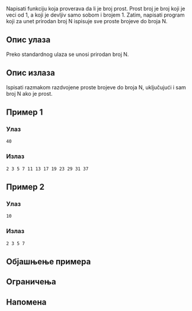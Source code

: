 Napisati funkciju koja proverava da li je broj prost. Prost broj je broj koji je veci od 1, a koji je devljiv samo sobom i brojem 1. Zatim, napisati program koji za unet prirodan broj N ispisuje sve proste brojeve do broja N.

## Опис улаза

Preko standardnog ulaza se unosi prirodan broj N.

## Опис излаза

Ispisati razmakom razdvojene proste brojeve do broja N, uključujući i sam broj N ako je prost.

## Пример 1

### Улаз

~~~
40
~~~

### Излаз

~~~
2 3 5 7 11 13 17 19 23 29 31 37
~~~

## Пример 2

### Улаз

~~~
10
~~~

### Излаз

~~~
2 3 5 7 
~~~

## Објашњење примера

## Ограничења

## Напомена
